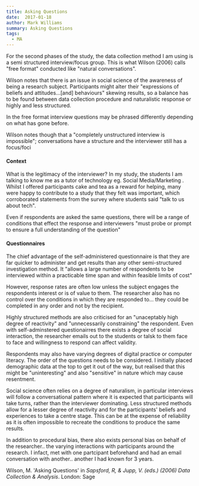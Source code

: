 ```yaml
---
title: Asking Questions
date:  2017-01-18
author: Mark Williams
summary: Asking Questions
tags:
  - MA
---
```

For the second phases of the study, the data collection method I am using is a semi structured interview/focus group. This is what Wilson (2006) calls "free format" conducted like "natural conversations".

Wilson notes that there is an issue in social science of the awareness of being a research subject. Participants might alter their "expressions of beliefs and attitudes...\[and\] behaviours" skewing results, so a balance has to be found between data collection procedure and naturalistic response or highly and less structured.

In the free format interview questions may be phrased differently depending on what has gone before.

Wilson notes though that a "completely unstructured interview is impossible"; conversations have a structure and the interviewer still has a focus/foci

#### Context

What is the legitimacy of the interviewer? In my study, the students I am talking to know me as a tutor of technology eg. Social Media/Marketing . Whilst I offered participants cake and tea as a reward for helping, many were happy to contribute to a study that they felt was important, which corroborated statements from the survey where students said "talk to us about tech".

Even if respondents are asked the same questions, there will be a range of conditions that effect the response and interviewers "must probe or prompt to ensure a full understanding of the question"

#### Questionnaires

The chief advantage of the self-administered questionnaire is that they are far quicker to administer and get results than any other semi-structured investigation method. It "allows a large number of respondents to be interviewed within a practicable time span and within feasible limits of cost"

However, response rates are often low unless the subject engages the respondents interest or is of value to them. The researcher also has no control over the conditions in which they are responded to... they could be completed in any order and not by the recipient.

Highly structured methods are also criticised for an "unaceptably high degree of reactivity" and "unnecessarily constraining" the respondent. Even with self-adminstered questionairres there exists a degree of social interaction, the researcher emails out to the students or talsk to them face to face and willingness to respond can affect validity.

Respondents may also have varying degrees of digital practice or computer literacy. The order of the questions needs to be considered. I initially placed demographic data at the top to get it out of the way, but realised that this might be "uninteresting" and also "sensitive" in nature which may cause resentment.

Social science often relies on a degree of naturalism, in particular interviews will follow a conversational pattern where it is expected that participants will take turns, rather than the interviewer dominating. Less structured methods allow for a lesser degree of reactivity and for the participants' beliefs and experiences to take a centre stage. This can be at the expense of reliability as it is often impossible to recreate the conditions to produce the same results.

In addition to procedural bias, there also exists personal bias on behalf of the researcher.. the varying interactions with participants around the research. I infact, met with one partcipant beforehand and had an email conversation with another.. another I had known for 3 years.

Wilson, M. 'Asking Questions' in _Sapsford, R, & Jupp, V. (eds.) (2006) Data Collection & Analysis_. London: Sage
